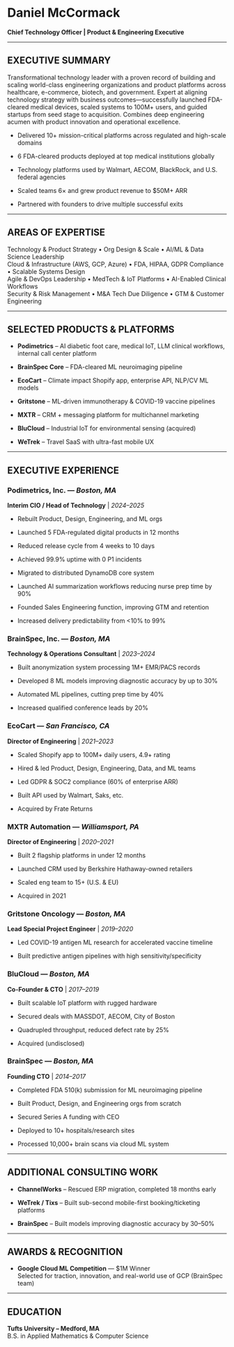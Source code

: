 # Daniel McCormack

**Chief Technology Officer | Product & Engineering Executive**  

----------

## EXECUTIVE SUMMARY

Transformational technology leader with a proven record of building and scaling world-class engineering organizations and product platforms across healthcare, e-commerce, biotech, and government. Expert at aligning technology strategy with business outcomes—successfully launched FDA-cleared medical devices, scaled systems to 100M+ users, and guided startups from seed stage to acquisition. Combines deep engineering acumen with product innovation and operational excellence.

-   Delivered 10+ mission-critical platforms across regulated and high-scale domains
    
-   6 FDA-cleared products deployed at top medical institutions globally
    
-   Technology platforms used by Walmart, AECOM, BlackRock, and U.S. federal agencies
    
-   Scaled teams 6× and grew product revenue to $50M+ ARR
    
-   Partnered with founders to drive multiple successful exits
    

----------

## AREAS OF EXPERTISE

Technology & Product Strategy • Org Design & Scale • AI/ML & Data Science Leadership  
Cloud & Infrastructure (AWS, GCP, Azure) • FDA, HIPAA, GDPR Compliance • Scalable Systems Design  
Agile & DevOps Leadership • MedTech & IoT Platforms • AI-Enabled Clinical Workflows  
Security & Risk Management • M&A Tech Due Diligence • GTM & Customer Engineering

----------

## SELECTED PRODUCTS & PLATFORMS

-   **Podimetrics** – AI diabetic foot care, medical IoT, LLM clinical workflows, internal call center platform
    
-   **BrainSpec Core** – FDA-cleared ML neuroimaging pipeline
    
-   **EcoCart** – Climate impact Shopify app, enterprise API, NLP/CV ML models
    
-   **Gritstone** – ML-driven immunotherapy & COVID-19 vaccine pipelines
    
-   **MXTR** – CRM + messaging platform for multichannel marketing
    
-   **BluCloud** – Industrial IoT for environmental sensing (acquired)
    
-   **WeTrek** – Travel SaaS with ultra-fast mobile UX
    

----------

## EXECUTIVE EXPERIENCE

### Podimetrics, Inc. — _Boston, MA_

**Interim CIO / Head of Technology** | _2024–2025_

-   Rebuilt Product, Design, Engineering, and ML orgs
    
-   Launched 5 FDA-regulated digital products in 12 months
    
-   Reduced release cycle from 4 weeks to 10 days
    
-   Achieved 99.9% uptime with 0 P1 incidents
    
-   Migrated to distributed DynamoDB core system
    
-   Launched AI summarization workflows reducing nurse prep time by 90%
    
-   Founded Sales Engineering function, improving GTM and retention
    
-   Increased delivery predictability from <10% to 99%
    

### BrainSpec, Inc. — _Boston, MA_

**Technology & Operations Consultant** | _2023–2024_

-   Built anonymization system processing 1M+ EMR/PACS records
    
-   Developed 8 ML models improving diagnostic accuracy by up to 30%
    
-   Automated ML pipelines, cutting prep time by 40%
    
-   Increased qualified conference leads by 20%
    

### EcoCart — _San Francisco, CA_

**Director of Engineering** | _2021–2023_

-   Scaled Shopify app to 100M+ daily users, 4.9+ rating
    
-   Hired & led Product, Design, Engineering, Data, and ML teams
    
-   Led GDPR & SOC2 compliance (60% of enterprise ARR)
    
-   Built API used by Walmart, Saks, etc.
    
-   Acquired by Frate Returns
    

### MXTR Automation — _Williamsport, PA_

**Director of Engineering** | _2020–2021_

-   Built 2 flagship platforms in under 12 months
    
-   Launched CRM used by Berkshire Hathaway-owned retailers
    
-   Scaled eng team to 15+ (U.S. & EU)
    
-   Acquired in 2021
    

### Gritstone Oncology — _Boston, MA_

**Lead Special Project Engineer** | _2019–2020_

-   Led COVID-19 antigen ML research for accelerated vaccine timeline
    
-   Built predictive antigen pipelines with high sensitivity/specificity
    

### BluCloud — _Boston, MA_

**Co-Founder & CTO** | _2017–2019_

-   Built scalable IoT platform with rugged hardware
    
-   Secured deals with MASSDOT, AECOM, City of Boston
    
-   Quadrupled throughput, reduced defect rate by 25%
    
-   Acquired (undisclosed)
    

### BrainSpec — _Boston, MA_

**Founding CTO** | _2014–2017_

-   Completed FDA 510(k) submission for ML neuroimaging pipeline
    
-   Built Product, Design, and Engineering orgs from scratch
    
-   Secured Series A funding with CEO
    
-   Deployed to 10+ hospitals/research sites
    
-   Processed 10,000+ brain scans via cloud ML system
    

----------

## ADDITIONAL CONSULTING WORK

-   **ChannelWorks** – Rescued ERP migration, completed 18 months early
    
-   **WeTrek / Tixs** – Built sub-second mobile-first booking/ticketing platforms
    
-   **BrainSpec** – Built models improving diagnostic accuracy by 30–50%
    

----------

## AWARDS & RECOGNITION

-   **Google Cloud ML Competition** — $1M Winner  
    Selected for traction, innovation, and real-world use of GCP (BrainSpec team)
    

----------

## EDUCATION

**Tufts University – Medford, MA**  
B.S. in Applied Mathematics & Computer Science